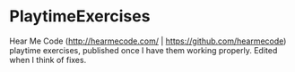 PlaytimeExercises
=================

Hear Me Code (http://hearmecode.com/ | https://github.com/hearmecode) playtime exercises, published once I have them working properly. Edited when I think of fixes.
